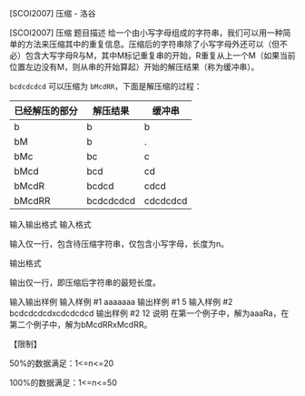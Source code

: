 



[SCOI2007] 压缩 - 洛谷














[SCOI2007] 压缩
题目描述
给一个由小写字母组成的字符串，我们可以用一种简单的方法来压缩其中的重复信息。压缩后的字符串除了小写字母外还可以（但不必）包含大写字母R与M，其中M标记重复串的开始，R重复从上一个M（如果当前位置左边没有M，则从串的开始算起）开始的解压结果（称为缓冲串）。


`bcdcdcdcd` 可以压缩为 `bMcdRR`，下面是解压缩的过程：


已经解压的部分|解压结果|缓冲串
---|---|---
b|b|b
bM|b|.
bMc|bc|c
bMcd|bcd|cd
bMcdR|bcdcd|cdcd
bMcdRR|bcdcdcdcd|cdcdcdcd


输入输出格式
输入格式

输入仅一行，包含待压缩字符串，仅包含小写字母，长度为n。

输出格式

输出仅一行，即压缩后字符串的最短长度。

输入输出样例
输入样例 #1
aaaaaaa
输出样例 #1
5
输入样例 #2
bcdcdcdcdxcdcdcdcd
输出样例 #2
12
说明
在第一个例子中，解为aaaRa，在第二个例子中，解为bMcdRRxMcdRR。


【限制】

50%的数据满足：1<=n<=20

 
100%的数据满足：1<=n<=50








